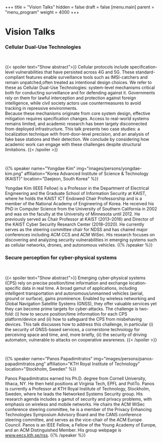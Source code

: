 +++
title = "Vision Talks"
hidden = false
draft = false
[menu.main]
    parent = "menu_program"
    weight = 4000
+++

# Vision Talks

### Cellular Dual-Use Technologies

<br/>

{{< spoiler text="Show abstract">}}
Cellular protocols include specification-level vulnerabilities that have persisted across 4G and 5G. These standard-compliant features enable surveillance tools such as IMSI-catchers and remain unpatched,often treated as intentional design choices. We refer to these as Cellular Dual-Use Technologies: system-level mechanisms critical both for conducting surveillance and for defending against it. Governments rely on them for lawful interception and protection against foreign intelligence, while civil society actors use countermeasures to avoid tracking in repressive environments.<br>
Because these mechanisms originate from core system design, effective mitigation requires specification changes. Access to real-world systems remains limited, and academic research has been largely disconnected from deployed infrastructure. This talk presents two case studies: a localization technique with front-door-level precision, and an analysis of fake base stations and their detection. We conclude by considering how academic work can engage with these challenges despite structural limitations.
{{< /spoiler >}}

<br/>

{{% speaker
name="Yongdae Kim"
img="images/persons/yongdae-kim.png"
affiliation="Korea Advanced Institute of Science & Technology (KAIST)"
location="Daejeon, South Korea"
%}}

Yongdae Kim (IEEE Fellow) is a Professor in the Department of Electrical Engineering and the Graduate School of Information Security at KAIST, where he holds the KAIST ICT Endowed Chair Professorship and is a member of the National Academy of Engineering of Korea. He received his PhD in Computer Science from the University of Southern California in 2002 and was on the faculty at the University of Minnesota until 2012. He previously served as Chair Professor at KAIST (2013–2016) and Director of the KAIST Cyber Security Research Center (2018–2020). He currently serves as the steering committee chair for NDSS and has chaired major conferences including ACM CCS and ACM WiSec. His research focuses on discovering and analyzing security vulnerabilities in emerging systems such as cellular networks, drones, and autonomous vehicles.
{{% /speaker %}}


### Secure perception for cyber-physical systems

<br/>

{{< spoiler text="Show abstract">}}
Emerging cyber-physical systems (CPS) rely on precise position/time information and exchange location-specific data in real time. A broad gamut of applications, including intelligent transportation and autonomous/unmanned vehicles (aerial, ground or surface), gains prominence. Enabled by wireless networking and Global Navigation Satellite Systems (GNSS), they offer valuable services yet they can become prime targets for cyber-attacks. The challenge is two-fold: (i) how to secure position/time information for each CPS platform/device and (ii) how to safeguard the CPS from misbehaving devices. This talk discusses how to address this challenge, in particular (i) the security of GNSS-based services, a cornerstone technology for perceiving space and time, and, more briefly, (ii) the security of driving automaton, vulnerable to attacks on cooperative awareness.
{{< /spoiler >}}

<br/>

{{% speaker
name="Panos Papadimitratos"
img="images/persons/panos-papadimitratos.png"
affiliation="KTH Royal Institute of Technology"
location="Stockholm, Sweden"
%}}

Panos Papadimitratos earned his Ph.D. degree from Cornell University, Ithaca, NY. He then held positions at Virginia Tech, EPFL and PoliTo. Panos is currently a Professor at KTH Royal Institute of Technology, Stockholm, Sweden, where he leads the Networked Systems Security group. His research agenda includes a gamut of security and privacy problems, with emphasis on wireless and mobile networks. He chairs the ACM WiSec conference steering committee, he is a member of the Privacy Enhancing Technologies Symposium Advisory Board and the CANS conference steering committee, and serves as the vice-chair of the ACM Europe Council. Panos is an IEEE Fellow, a Fellow of the Young Academy of Europe, and an ACM Distinguished Member. His group webpage is www.eecs.kth.se/nss.
{{% /speaker %}}